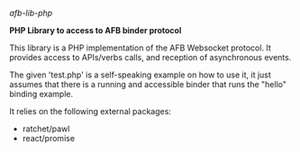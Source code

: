 *afb-lib-php*

**PHP Library to access to AFB binder protocol**

This library is a PHP implementation of the AFB Websocket protocol.
It provides access to APIs/verbs calls, and reception of asynchronous events.

The given 'test.php' is a self-speaking example on how to use it, it just
assumes that there is a running and accessible binder that runs the 
"hello" binding example.


It relies on the following external packages:

* ratchet/pawl
* react/promise
